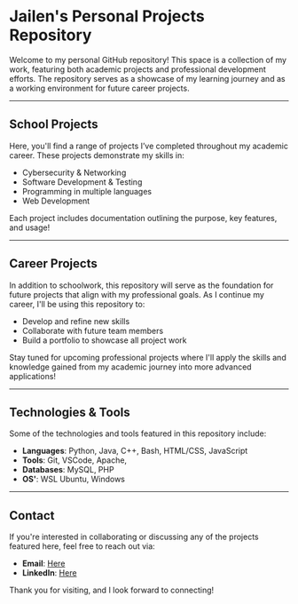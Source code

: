 # Jailen's Personal Projects Repository

Welcome to my personal GitHub repository! This space is a collection of my work, featuring both academic projects and professional development efforts. The repository serves as a showcase of my learning journey and as a working environment for future career projects.

---

## **School Projects**
Here, you'll find a range of projects I’ve completed throughout my academic career. These projects demonstrate my skills in:
- Cybersecurity & Networking
- Software Development & Testing
- Programming in multiple languages
- Web Development

Each project includes  documentation outlining the purpose, key features, and usage!

---

## **Career Projects**
In addition to schoolwork, this repository will serve as the foundation for future projects that align with my professional goals. As I continue my career, I'll be using this repository to:
- Develop and refine new skills
- Collaborate with future team members
- Build a portfolio to showcase all project work

Stay tuned for upcoming professional projects where I'll apply the skills and knowledge gained from my academic journey into more advanced applications!

---

## **Technologies & Tools**
Some of the technologies and tools featured in this repository include:
- **Languages**: Python, Java, C++, Bash, HTML/CSS, JavaScript
- **Tools**: Git, VSCode, Apache,
- **Databases**: MySQL, PHP
- **OS'**: WSL Ubuntu, Windows

---

## **Contact**
If you're interested in collaborating or discussing any of the projects featured here, feel free to reach out via:
- **Email**: [Here](jduncan0910@gmail.com)
- **LinkedIn**: [Here](www.linkedin.com/in/jailen-duncan-4861ba275)

Thank you for visiting, and I look forward to connecting!
